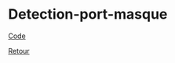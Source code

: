 # Detection-port-masque

[Code](https://github.com/ThibaultLanthiez/Detection-port-masque/blob/main/Mask%20detection.ipynb)

[Retour](https://github.com/ThibaultLanthiez/Portfolio)
